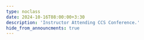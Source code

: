 ```yaml
---
type: noclass
date: 2024-10-16T08:00:00+3:30
description: 'Instructor Attending CCS Conference.'
hide_from_announcments: true
---
```

